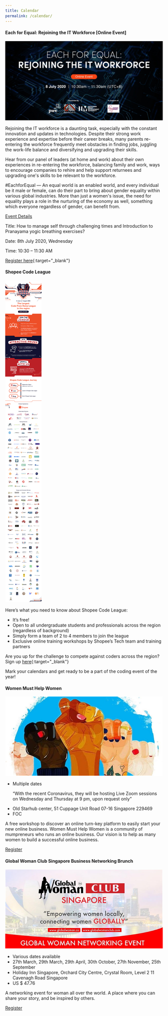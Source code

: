 ```yaml
---
title: Calendar
permalink: /calendar/
---
```

<h4><strong>Each for Equal: Rejoining the IT Workforce [Online Event]</strong></h4>

![1](/images/calendar/rejoining-the-IT-workforce_2160x1080px_v2.jpg)

Rejoining the IT workforce is a daunting task, especially with the constant innovation and updates in technologies. Despite their strong work experience and expertise before their career breaks, many parents re-entering the workforce frequently meet obstacles in finding jobs, juggling the work-life balance and diversifying and upgrading their skills.

Hear from our panel of leaders (at home and work) about their own experiences in re-entering the workforce, balancing family and work, ways to encourage companies to rehire and help support returnees and upgrading one's skills to be relevant to the workforce.

#EachforEqual — An equal world is an enabled world, and every individual be it male or female, can do their part to bring about gender equality within various global industries. More than just a women's issue, the need for equality plays a role in the nurturing of the economy as well, something which everyone regardless of gender, can benefit from.

<u>Event Details</u>

Title:  How to manage self through challenging times and Introduction to Pranayama yogic breathing exercises?

Date: 8th July 2020, Wednesday

Time: 10:30 – 11:30 AM

[Register here](https://www.sginnovate.com/events/each-equal-rejoining-it-workforce-online-event){:target="_blank"}

<h4><strong>Shopee Code League</strong></h4>

![1](/images/calendar/EDM-Shopee-Code-League.jpg)

Here’s what you need to know about Shopee Code League: 

* It’s free!
* Open to all undergraduate students and professionals across the region (regardless of background)
* Simply form a team of 2 to 4 members to join the league
* Exclusive online training workshops by Shopee’s Tech team and training partners

Are you up for the challenge to compete against coders across the region? Sign up [here](https://careers.shopee.sg/codeleague/){:target="_blank"}

Mark your calendars and get ready to be a part of the coding event of the year!


<div class="row padding--bottom">
	<div class="col">
		<h4 class="has-text-white padding--bottom--lg"><strong>Women Must Help Women </strong></h4>
		<p><img src="/images/women-help-women-banner.jpg"/></p>
		<ul>
			<li>Multiple dates <p>“With the recent Coronavirus, they will be hosting Live Zoom sessions on Wednesday and Thursday at 9 pm, upon request only”</p></li>
			<li>Old Starhub center, 51 Cuppage Unit Road 07-16 Singapore 229469</li>
			<li>FOC</li>
		</ul>		
		<p>A free workshop to discover an online turn-key platform to easily start your new online business.
Women Must Help Women is a community of mumpreneurs who runs an online business. Our vision is to help as many women to build a successful online business.</p>
		<a href="https://www.eventbrite.sg/e/women-must-help-women-registration-65803936345?aff=ebdssbdestsearch" target="_blank"><div><span>Register</span><i class="sgds-icon sgds-icon-arrow-right is-size-4" aria-hidden="true"></i></div></a>
	</div>
</div>
<div class="row padding--bottom">
	<div class="col">
		<h4 class="has-text-white padding--bottom--lg"><strong>Global Woman Club Singapore Business Networking Brunch </strong></h4>
		<p><img src="/images/global-woman-club-banner.jpg"/></p>
		<ul>
			<li>Various dates available </li>
			<li>27th March, 29th March, 29th April, 30th October, 27th November, 25th September</li>
			<li>Holiday Inn Singapore, Orchard City Centre, Crystal Room, Level 2 
11 Cavenagh Road Singapore</li>
			<li>US $ 47.76</li>
		</ul>		
		<p>A networking event for woman all over the world. A place where you can share your story, and be inspired by others.</p>
		<a href="https://www.eventbrite.com/d/singapore--singapore/global-woman-networking-club-singapore/?q=global+woman+networking+club+singapore&mode=search" target="_blank"><div><span>Register</span><i class="sgds-icon sgds-icon-arrow-right is-size-4" aria-hidden="true"></i></div></a>
	</div>
</div>

